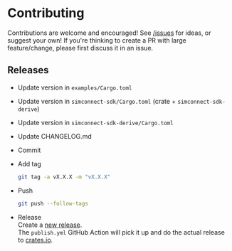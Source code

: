 # Contributing

Contributions are welcome and encouraged! See [/issues][issues] for ideas, or suggest your own!
If you're thinking to create a PR with large feature/change, please first discuss it in an issue.

## Releases

- Update version in `examples/Cargo.toml`
- Update version in `simconnect-sdk/Cargo.toml` (crate + `simconnect-sdk-derive`)
- Update version in `simconnect-sdk-derive/Cargo.toml`
- Update CHANGELOG.md
- Commit
- Add tag

  ```bash
  git tag -a vX.X.X -m "vX.X.X"
  ```

- Push

  ```bash
  git push --follow-tags
  ```

- Release\
  Create a [new release][releases]. \
  The `publish.yml` GitHub Action will pick it up and do the actual release to [crates.io][crates_io].

[issues]: https://github.com/mihai-dinculescu/simconnect-sdk-rs/issues
[releases]: https://github.com/mihai-dinculescu/simconnect-sdk-rs/releases
[crates_io]: https://crates.io
